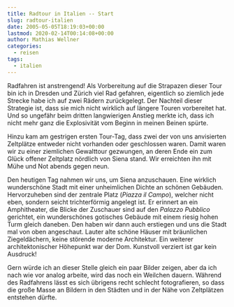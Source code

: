 ```yaml
---
title: Radtour in Italien -- Start
slug: radtour-italien
date: 2005-05-05T18:19:03+00:00
lastmod: 2020-02-14T00:14:08+00:00
author: Mathias Wellner
categories:
  - reisen
tags:
  - italien
---
```

Radfahren ist anstrengend! Als Vorbereitung auf die Strapazen dieser Tour bin ich in Dresden und Zürich viel Rad gefahren, eigentlich so ziemlich jede Strecke habe ich auf zwei Rädern zurückgelegt. Der Nachteil dieser Strategie ist, dass sie mich nicht wirklich auf längere Touren vorbereitet hat. Und so ungefähr beim dritten langwierigen Anstieg merkte ich, dass ich nicht mehr ganz die Explosivität vom Beginn in meinen Beinen spürte. 
<!--more-->

Hinzu kam am gestrigen ersten Tour-Tag, dass zwei der von uns anvisierten Zeltplätze entweder nicht vorhanden oder geschlossen waren. Damit waren wir zu einer ziemlichen Gewalttour gezwungen, an deren Ende ein zum Glück offener Zeltplatz nördlich von Siena stand. Wir erreichten ihn mit Mühe und Not abends gegen neun. 

Den heutigen Tag nahmen wir uns, um Siena anzuschauen. Eine wirklich wunderschöne Stadt mit einer unheimlichen Dichte an schönen Gebäuden. Hervorzuheben sind der zentrale Platz (_Piazza il Campo_), welcher nicht eben, sondern seicht trichterförmig angelegt ist. Er erinnert an ein Amphitheater, die Blicke der Zuschauer sind auf den _Palazzo Pubblico_ gerichtet, ein wunderschönes gotisches Gebäude mit einem riesig hohen Turm gleich daneben. Den haben wir dann auch erstiegen und uns die Stadt mal von oben angeschaut. Lauter alte schöne Häuser mit bräunlichen Ziegeldächern, keine störende moderne Architektur. Ein weiterer architektonischer Höhepunkt war der Dom. Kunstvoll verziert ist gar kein Ausdruck! 

Gern würde ich an dieser Stelle gleich ein paar Bilder zeigen, aber da ich nach wie vor analog arbeite, wird das noch ein Weilchen dauern. Während des Radfahrens lässt es sich übrigens recht schlecht fotografieren, so dass die große Masse an Bildern in den Städten und in der Nähe von Zeltplätzen entstehen dürfte.